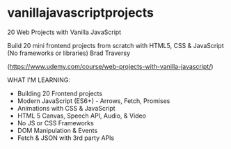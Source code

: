 # vanillajavascriptprojects

20 Web Projects with Vanilla JavaScript

Build 20 mini frontend projects from scratch with HTML5, CSS & JavaScript (No frameworks or libraries) Brad Traversy

(https://www.udemy.com/course/web-projects-with-vanilla-javascript/)

WHAT I'M LEARNING:

*  Building 20 Frontend projects
*  Modern JavaScript (ES6+) - Arrows, Fetch, Promises
* Animations with CSS & JavaScript
* HTML 5 Canvas, Speech API, Audio, & Video
* No JS or CSS Frameworks
* DOM Manipulation & Events
* Fetch & JSON with 3rd party APIs

